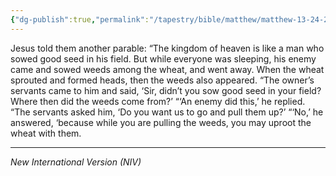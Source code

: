 ```yaml
---
{"dg-publish":true,"permalink":"/tapestry/bible/matthew/matthew-13-24-29/","title":"Matthew 13:24-29","tags":["bible-verse","bible-verse"],"dgHomeLink":true,"dgShowLocalGraph":true,"dgEnableSearch":true}
---
```



Jesus told them another parable: “The kingdom of heaven is like a man who sowed good seed in his field. But while everyone was sleeping, his enemy came and sowed weeds among the wheat, and went away. When the wheat sprouted and formed heads, then the weeds also appeared.
“The owner’s servants came to him and said, ‘Sir, didn’t you sow good seed in your field? Where then did the weeds come from?’
“‘An enemy did this,’ he replied.
“The servants asked him, ‘Do you want us to go and pull them up?’
 “‘No,’ he answered, ‘because while you are pulling the weeds, you may uproot the wheat with them.


---
*New International Version (NIV)*